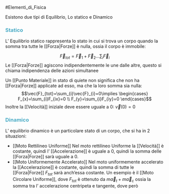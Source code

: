 #Elementi_di_Fisica 

Esistono due tipi di Equilibrio, Lo statico e Dinamico


### <font color="#4bacc6">Statico</font>

L’ Equilibrio statico rappresenta lo stato in cui si trova un corpo quando la somma tra tutte le [[Forza|Forze]] è nulla, ossia il corpo è immobile:

$$\vec{F}_{tot}=\vec{F}_{1}+\vec{F}_{2}\dots \sum_{i}\vec{F}_{i}$$
Le [[Forza|Forze]] agiscono indipendentemente le une dalle altre, questo si chiama indipendenza delle azioni simultanee

Un [[Punto Materiale]] in stato di quiete non significa che non ha [[Forza|Forze]] applicate ad esso, ma che la loro somma sia nulla:
$$\vec{F}_{tot}=\sum_{i}\vec{F}_{i}=0\implies \begin{cases}
F_{x}=\sum_{i}F_{ix}=0 \\
F_{y}=\sum_{i}F_{iy}=0
\end{cases}$$
Inoltre la [[Velocità]] iniziale deve essere uguale a 0: $\vec{v}(0)=0$

### <font color="#4bacc6">Dinamico</font>

L’ equilibrio dinamico è un particolare stato di un corpo, che si ha in 2 situazioni:
- [[Moto Rettilineo Uniforme]] 
	Nel moto rettilineo Uniforme la [[Velocità]] è costante, quindi l’ [[Accelerazione]] è uguale a 0, quindi la 
	somma delle [[Forza|Forze]] sarà uguale a 0.
- [[Moto Uniformemente Accelerato]] 
	Nel moto uniformemente accelerato la [[Accelerazione]] è costante, quindi la somma di tutte le [[Forza|Forze]]
	$F_{tot}$ sarà anch’essa costante.
	Un esempio è il [[Moto Circolare Uniforme]], dove $F_{tot}$ è ottenuto da $m\vec{a}_{t}+m\vec{a}_{c}$ ossia 
	la somma tra l’ accelerazione centripeta e tangente, dove però